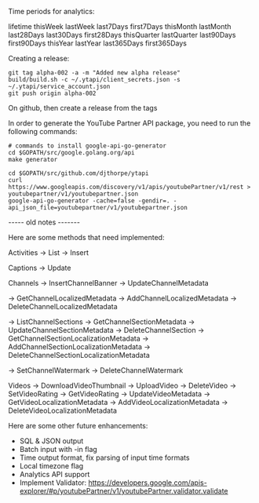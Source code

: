 
Time periods for analytics:

lifetime
thisWeek
lastWeek
last7Days
first7Days
thisMonth
lastMonth
last28Days
last30Days
first28Days
thisQuarter
lastQuarter
last90Days
first90Days
thisYear
lastYear
last365Days
first365Days
<month>


Creating a release:

```
git tag alpha-002 -a -m "Added new alpha release"
build/build.sh -c ~/.ytapi/client_secrets.json -s ~/.ytapi/service_account.json
git push origin alpha-002
```

On github, then create a release from the tags

In order to generate the YouTube Partner API package, you need to run the
following commands:

```
# commands to install google-api-go-generator
cd $GOPATH/src/google.golang.org/api
make generator 

cd $GOPATH/src/github.com/djthorpe/ytapi
curl https://www.googleapis.com/discovery/v1/apis/youtubePartner/v1/rest > youtubepartner/v1/youtubepartner.json
google-api-go-generator -cache=false -gendir=. -api_json_file=youtubepartner/v1/youtubepartner.json
```

----- old notes -------


Here are some methods that need implemented:

Activities
-> List
-> Insert

Captions
-> Update

Channels
-> InsertChannelBanner
-> UpdateChannelMetadata

-> GetChannelLocalizedMetadata
-> AddChannelLocalizedMetadata
-> DeleteChannelLocalizedMetadata

-> ListChannelSections
-> GetChannelSectionMetadata
-> UpdateChannelSectionMetadata
-> DeleteChannelSection
-> GetChannelSectionLocalizationMetadata
-> AddChannelSectionLocalizationMetadata
-> DeleteChannelSectionLocalizationMetadata

-> SetChannelWatermark
-> DeleteChannelWatermark

Videos
-> DownloadVideoThumbnail
-> UploadVideo
-> DeleteVideo
-> SetVideoRating
-> GetVideoRating
-> UpdateVideoMetadata
-> GetVideoLocalizationMetadata
-> AddVideoLocalizationMetadata
-> DeleteVideoLocalizationMetadata

Here are some other future enhancements:

- SQL & JSON output
- Batch input with -in flag
- Time output format, fix parsing of input time formats
- Local timezone flag
- Analytics API support
- Implement Validator: https://developers.google.com/apis-explorer/#p/youtubePartner/v1/youtubePartner.validator.validate

